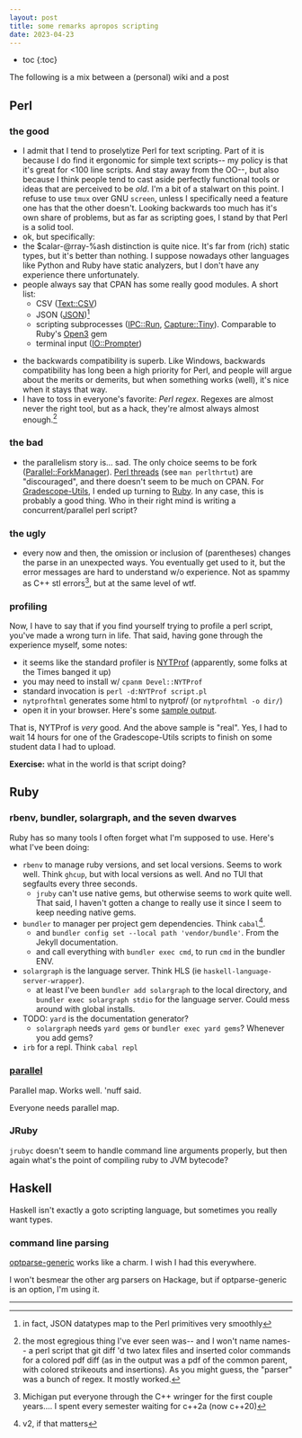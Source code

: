 ```yaml
---
layout: post
title: some remarks apropos scripting
date: 2023-04-23
---
```

- toc
{:toc}

The following is a mix between a (personal) wiki and a post

## Perl

### the good
- I admit that I tend to proselytize Perl for text scripting.
Part of it is because I do find it ergonomic for simple text scripts--
my policy is that it's great for <100 line scripts. And stay away from the OO--,
but also because I think people tend to cast aside perfectly functional tools or ideas that are perceived to be *old*.
I'm a bit of a stalwart on this point.
I refuse to use `tmux` over GNU `screen`, unless I specifically need a feature one has that the other doesn't.
Looking backwards too much has it's own share of problems,
but as far as scripting goes, I stand by that Perl is a solid tool.
- ok, but specifically:
- the $calar-@rray-%ash distinction is quite nice. It's far from (rich) static types, but it's better than nothing.
I suppose nowadays other languages like Python and Ruby have static analyzers, but I don't have any experience there unfortunately.
- people always say that CPAN has some really good modules.
A short list:
    - CSV ([Text::CSV](https://metacpan.org/pod/Text::CSV))
    - JSON ([JSON](https://metacpan.org/pod/JSON))[^2]
    - scripting subprocesses ([IPC::Run](https://metacpan.org/pod/IPC::Run), [Capture::Tiny](https://metacpan.org/pod/Capture::Tiny)).
    Comparable to Ruby's [Open3](https://docs.ruby-lang.org/en/master/Open3.html) gem
    - terminal input ([IO::Prompter](https://metacpan.org/pod/IO::Prompter))

[^2]: in fact, JSON datatypes map to the Perl primitives very smoothly
- the backwards compatibility is superb.
Like Windows, backwards compatibility has long been a high priority for Perl,
and people will argue about the merits or demerits, but when something works (well), it's nice when it stays that way.
- I have to toss in everyone's favorite: *Perl regex*.
Regexes are almost never the right tool, but as a hack, they're almost always almost enough.[^3]

[^3]: the most egregious thing I've ever seen was-- and I won't name names-- a perl script that git diff 'd two latex files and inserted color commands for a colored pdf diff (as in the output was a pdf of the common parent, with colored strikeouts and insertions). As you might guess, the "parser" was a bunch of regex. It mostly worked.

### the bad
- the parallelism story is… sad.
The only choice seems to be fork ([Parallel::ForkManager](https://metacpan.org/pod/Parallel::ForkManager)).
[Perl threads](https://metacpan.org/pod/Parallel::ForkManager) (see `man perlthrtut`) are "discouraged", and there doesn't seem to be much on CPAN.
For [Gradescope-Utils](https://github.com/eecs490/gradescope-utils), I ended up turning to [Ruby](#parallel).
In any case, this is probably a good thing.
Who in their right mind is writing a concurrent/parallel perl script?

### the ugly
- every now and then, the omission or inclusion of (parentheses) changes the parse in an unexpected ways.
You eventually get used to it, but the error messages are hard to understand w/o experience.
Not as spammy as C++ stl errors[^1], but at the same level of wtf.

[^1]: Michigan put everyone through the C++ wringer for the first couple years…. I spent every semester waiting for c++2a (now c++20)

### profiling
Now, I have to say that if you find yourself trying to profile a perl script,
you've made a wrong turn in life.
That said, having gone through the experience myself, some notes:

- it seems like the standard profiler is [NYTProf](https://metacpan.org/pod/Devel::NYTProf) (apparently, some folks at the Times banged it up)
- you may need to install w/ `cpanm Devel::NYTProf`
- standard invocation is `perl -d:NYTProf script.pl`
- `nytprofhtml` generates some html to nytprof/ (or `nytprofhtml -o dir/`)
- open it in your browser.
Here's some [sample output](/assets/nytprof/index.html).

That is, NYTProf is *very* good.
And the above sample is "real".
Yes, I had to wait 14 hours for one of the Gradescope-Utils scripts to finish on some student data I had to upload.

**Exercise:** what in the world is that script doing?

## Ruby
### rbenv, bundler, solargraph, and the seven dwarves
Ruby has so many tools I often forget what I'm supposed to use.
Here's what I've been doing:
- `rbenv` to manage ruby versions, and set local versions. Seems to work well. Think `ghcup`, but with local versions as well. And no TUI that segfaults every three seconds.
    - `jruby` can't use native gems, but otherwise seems to work quite well.
    That said, I haven't gotten a change to really use it since I seem to keep needing native gems.
- `bundler` to manager per project gem dependencies. Think `cabal`[^4].
    - and `bundler config set --local path 'vendor/bundle'`. From the Jekyll documentation.
    - and call everything with `bundler exec cmd`, to run `cmd` in the bundler ENV.
- `solargraph` is the language server. Think HLS (ie `haskell-language-server-wrapper`).
    - at least I've been `bundler add solargraph` to the local directory,
    and `bundler exec solargraph stdio` for the language server.
    Could mess around with global installs.
- TODO: `yard` is the documentation generator?
    - `solargraph` needs `yard gems` or `bundler exec yard gems`? Whenever you add gems?
- `irb` for a repl. Think `cabal repl`

[^4]: v2, if that matters

### [parallel](https://github.com/grosser/parallel)
Parallel map. Works well. 'nuff said.

Everyone needs parallel map.

### JRuby
`jrubyc` doesn't seem to handle command line arguments properly,
but then again what's the point of compiling ruby to JVM bytecode?
## Haskell
Haskell isn't exactly a goto scripting language,
but sometimes you really want types.
### command line parsing
[optparse-generic](https://hackage.haskell.org/package/optparse-generic) works like a charm.
I wish I had this everywhere.

I won't besmear the other arg parsers on Hackage, but if optparse-generic is an option, I'm using it.

---

[](https://github.com/grosser/parallel)
